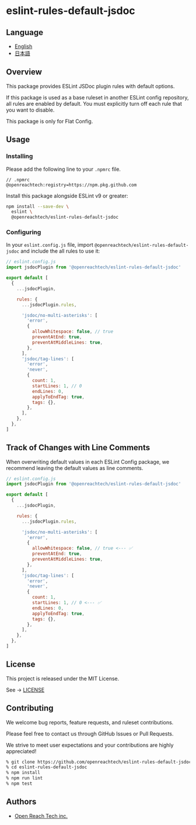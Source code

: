 # eslint-rules-default-jsdoc

## Language

* [English](./README.md)
* [日本語](./README.ja.md)

## Overview

This package provides ESLint JSDoc plugin rules with default options.

If this package is used as a base ruleset in another ESLint config repository, all rules
are enabled by default. You must explicitly turn off each rule that you want to disable.

This package is only for Flat Config.

## Usage

### Installing

Please add the following line to your `.npmrc` file.

```
// .npmrc
@openreachtech:registry=https://npm.pkg.github.com
```

Install this package alongside ESLint v9 or greater:

```sh
npm install --save-dev \
  eslint \
  @openreachtech/eslint-rules-default-jsdoc
```

### Configuring

In your `eslint.config.js` file, import `@openreachtech/eslint-rules-default-jsdoc` and include the all rules to use it:

```js
// eslint.config.js
import jsdocPlugin from '@openreachtech/eslint-rules-default-jsdoc'

export default [
  {
    ...jsdocPlugin,

    rules: {
      ...jsdocPlugin.rules,

      'jsdoc/no-multi-asterisks': [
        'error',
        {
          allowWhitespace: false, // true
          preventAtEnd: true,
          preventAtMiddleLines: true,
        },
      ],
      'jsdoc/tag-lines': [
        'error',
        'never',
        {
          count: 1,
          startLines: 1, // 0
          endLines: 0,
          applyToEndTag: true,
          tags: {},
        },
      ],
    },
  },
]
```

## Track of Changes with Line Comments

When overwriting default values ​​in each ESLint Config package, we recommend leaving the default values ​​as line comments.

```js
// eslint.config.js
import jsdocPlugin from '@openreachtech/eslint-rules-default-jsdoc'

export default [
  {
    ...jsdocPlugin,

    rules: {
      ...jsdocPlugin.rules,

      'jsdoc/no-multi-asterisks': [
        'error',
        {
          allowWhitespace: false, // true <--- ✅
          preventAtEnd: true,
          preventAtMiddleLines: true,
        },
      ],
      'jsdoc/tag-lines': [
        'error',
        'never',
        {
          count: 1,
          startLines: 1, // 0 <--- ✅
          endLines: 0,
          applyToEndTag: true,
          tags: {},
        },
      ],
    },
  },
]
```

## License

This project is released under the MIT License.

See → [LICENSE](./LICENSE)

## Contributing

We welcome bug reports, feature requests, and ruleset contributions.

Please feel free to contact us through GitHub Issues or Pull Requests.

We strive to meet user expectations and your contributions are highly appreciated!

```sh
% git clone https://github.com/openreachtech/eslint-rules-default-jsdoc.git
% cd eslint-rules-default-jsdoc
% npm install
% npm run lint
% npm test
```

## Authors

* [Open Reach Tech inc.](https://openreach.tech)

